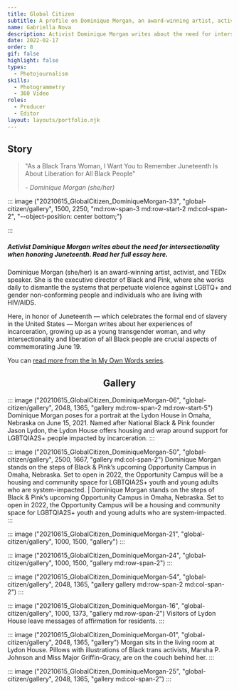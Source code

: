 ```yaml
---
title: Global Citizen
subtitle: A profile on Dominique Morgan, an award-winning artist, activist, and TEDx speaker. 
name: Gabriella Nova
description: Activist Dominique Morgan writes about the need for intersectionality when honoring Juneteenth.
date: 2022-02-17
order: 8
gif: false
highlight: false
types:
  - Photojournalism
skills:
  - Photogrammetry
  - 360 Video
roles:
  - Producer
  - Editor
layout: layouts/portfolio.njk
---
```


<copy-wrap class="grid-center sm:grid-center md:col-start-3 md:col-end-6">

## Story

</copy-wrap>

<copy-wrap class="grid-center sm:grid-center md:col-start-3 md:col-end-6 border-l-4 pl-4 p-2">

> "As a Black Trans Woman, I Want You to Remember Juneteenth Is About Liberation for All Black People" 
>
> <cite class="font-work-sans">- Dominique Morgan (she/her)</cite>

</copy-wrap>

::: image ("20210615_GlobalCitizen_DominiqueMorgan-33", "global-citizen/gallery", 1500, 2250, "md:row-span-3 md:row-start-2 md:col-span-2", "--object-position: center bottom;") 

:::

<copy-wrap class="grid-center sm:grid-center md:col-start-3 md:col-end-6 pb-16">

##### Activist Dominique Morgan writes about the need for intersectionality when honoring Juneteenth. Read her full essay here. 

Dominique Morgan (she/her) is an award-winning artist, activist, and TEDx speaker. She is the executive director of Black and Pink, where she works daily to dismantle the systems that perpetuate violence against LGBTQ+ and gender non-conforming people and individuals who are living with HIV/AIDS. 

Here, in honor of Juneteenth — which celebrates the formal end of slavery in the United States — Morgan writes about her experiences of incarceration, growing up as a young transgender woman, and why intersectionality and liberation of all Black people are crucial aspects of commemorating June 19.

You can <a href="https://www.globalcitizen.org/en/content/dominique-morgan-juneteenth-pride-in-my-own-words/" target="_blank">read more from the In My Own Words series</a>.

</copy-wrap>

<copy-wrap class="grid-center sm:grid-center md:grid-center" align="center">

## Gallery

</copy-wrap>

::: image ("20210615_GlobalCitizen_DominiqueMorgan-06", "global-citizen/gallery", 2048, 1365, "gallery md:row-span-2 md:row-start-5")
Dominique Morgan poses for a portrait at the Lydon House in Omaha, Nebraska on June 15, 2021. Named after National Black & Pink founder Jason Lydon, the Lydon House offers housing and wrap around support for LGBTQIA2S+ people impacted by incarceration.
:::

::: image ("20210615_GlobalCitizen_DominiqueMorgan-50", "global-citizen/gallery", 2500, 1667, "gallery md:col-span-2")
Dominique Morgan stands on the steps of Black & Pink’s upcoming Opportunity Campus in Omaha, Nebraska. Set to open in 2022, the Opportunity Campus will be a housing and community space for LGBTQIA2S+ youth and young adults who are system-impacted. | Dominique Morgan stands on the steps of Black & Pink’s upcoming Opportunity Campus in Omaha, Nebraska. Set to open in 2022, the Opportunity Campus will be a housing and community space for LGBTQIA2S+ youth and young adults who are system-impacted.
:::

::: image ("20210615_GlobalCitizen_DominiqueMorgan-21", "global-citizen/gallery", 1000, 1500, "gallery") 
:::

::: image ("20210615_GlobalCitizen_DominiqueMorgan-24", "global-citizen/gallery", 1000, 1500, "gallery md:row-span-2") 
:::

::: image ("20210615_GlobalCitizen_DominiqueMorgan-54", "global-citizen/gallery", 2048, 1365, "gallery gallery md:row-span-2 md:col-span-2") 
:::

::: image ("20210615_GlobalCitizen_DominiqueMorgan-16", "global-citizen/gallery", 1000, 1373, "gallery md:row-span-2")
Visitors of Lydon House leave messages of affirmation for residents.
:::

::: image ("20210615_GlobalCitizen_DominiqueMorgan-01", "global-citizen/gallery", 2048, 1365, "gallery") 
Morgan sits in the living room at Lydon House. Pillows with illustrations of Black trans activists, Marsha P. Johnson and Miss Major Griffin-Gracy, are on the couch behind her.
:::

::: image ("20210615_GlobalCitizen_DominiqueMorgan-25", "global-citizen/gallery", 2048, 1365, "gallery  md:col-span-2") 
:::